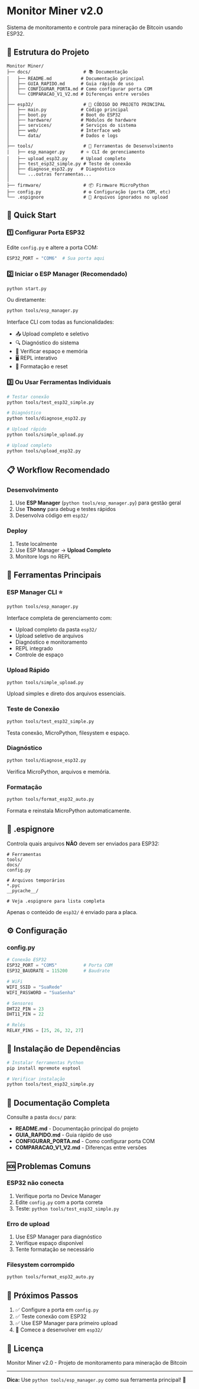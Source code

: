 # Monitor Miner v2.0

Sistema de monitoramento e controle para mineração de Bitcoin usando ESP32.

## 📁 Estrutura do Projeto

```
Monitor Miner/
├── docs/                    # 📚 Documentação
│   ├── README.md           # Documentação principal
│   ├── GUIA_RAPIDO.md      # Guia rápido de uso
│   ├── CONFIGURAR_PORTA.md # Como configurar porta COM
│   └── COMPARACAO_V1_V2.md # Diferenças entre versões
│
├── esp32/                   # 🎯 CÓDIGO DO PROJETO PRINCIPAL
│   ├── main.py             # Código principal
│   ├── boot.py             # Boot do ESP32
│   ├── hardware/           # Módulos de hardware
│   ├── services/           # Serviços do sistema
│   ├── web/                # Interface web
│   └── data/               # Dados e logs
│
├── tools/                   # 🔧 Ferramentas de Desenvolvimento
│   ├── esp_manager.py      # ⭐ CLI de gerenciamento
│   ├── upload_esp32.py     # Upload completo
│   ├── test_esp32_simple.py # Teste de conexão
│   ├── diagnose_esp32.py   # Diagnóstico
│   └── ...outras ferramentas...
│
├── firmware/                # 📦 Firmware MicroPython
├── config.py                # ⚙️ Configuração (porta COM, etc)
└── .espignore               # 🚫 Arquivos ignorados no upload
```

## 🚀 Quick Start

### 1️⃣ Configurar Porta ESP32

Edite `config.py` e altere a porta COM:

```python
ESP32_PORT = "COM6"  # Sua porta aqui
```

### 2️⃣ Iniciar o ESP Manager (Recomendado)

```bash
python start.py
```

Ou diretamente:
```bash
python tools/esp_manager.py
```

Interface CLI com todas as funcionalidades:
- 📤 Upload completo e seletivo
- 🔍 Diagnóstico do sistema
- 💾 Verificar espaço e memória
- 🖥️ REPL interativo
- 🧹 Formatação e reset

### 3️⃣ Ou Usar Ferramentas Individuais

```bash
# Testar conexão
python tools/test_esp32_simple.py

# Diagnóstico
python tools/diagnose_esp32.py

# Upload rápido
python tools/simple_upload.py

# Upload completo
python tools/upload_esp32.py
```

## 📋 Workflow Recomendado

### Desenvolvimento
1. Use **ESP Manager** (`python tools/esp_manager.py`) para gestão geral
2. Use **Thonny** para debug e testes rápidos
3. Desenvolva código em `esp32/`

### Deploy
1. Teste localmente
2. Use ESP Manager → **Upload Completo** 
3. Monitore logs no REPL

## 🎯 Ferramentas Principais

### ESP Manager CLI ⭐
```bash
python tools/esp_manager.py
```
Interface completa de gerenciamento com:
- Upload completo da pasta `esp32/`
- Upload seletivo de arquivos
- Diagnóstico e monitoramento
- REPL integrado
- Controle de espaço

### Upload Rápido
```bash
python tools/simple_upload.py
```
Upload simples e direto dos arquivos essenciais.

### Teste de Conexão
```bash
python tools/test_esp32_simple.py
```
Testa conexão, MicroPython, filesystem e espaço.

### Diagnóstico
```bash
python tools/diagnose_esp32.py
```
Verifica MicroPython, arquivos e memória.

### Formatação
```bash
python tools/format_esp32_auto.py
```
Formata e reinstala MicroPython automaticamente.

## 📝 .espignore

Controla quais arquivos **NÃO** devem ser enviados para ESP32:

```gitignore
# Ferramentas
tools/
docs/
config.py

# Arquivos temporários
*.pyc
__pycache__/

# Veja .espignore para lista completa
```

Apenas o conteúdo de `esp32/` é enviado para a placa.

## ⚙️ Configuração

### config.py

```python
# Conexão ESP32
ESP32_PORT = "COM5"          # Porta COM
ESP32_BAUDRATE = 115200      # Baudrate

# WiFi
WIFI_SSID = "SuaRede"
WIFI_PASSWORD = "SuaSenha"

# Sensores
DHT22_PIN = 23
DHT11_PIN = 22

# Relés
RELAY_PINS = [25, 26, 32, 27]
```

## 🔧 Instalação de Dependências

```bash
# Instalar ferramentas Python
pip install mpremote esptool

# Verificar instalação
python tools/test_esp32_simple.py
```

## 📖 Documentação Completa

Consulte a pasta `docs/` para:
- **README.md** - Documentação principal do projeto
- **GUIA_RAPIDO.md** - Guia rápido de uso
- **CONFIGURAR_PORTA.md** - Como configurar porta COM
- **COMPARACAO_V1_V2.md** - Diferenças entre versões

## 🆘 Problemas Comuns

### ESP32 não conecta
1. Verifique porta no Device Manager
2. Edite `config.py` com a porta correta
3. Teste: `python tools/test_esp32_simple.py`

### Erro de upload
1. Use ESP Manager para diagnóstico
2. Verifique espaço disponível
3. Tente formatação se necessário

### Filesystem corrompido
```bash
python tools/format_esp32_auto.py
```

## 🎯 Próximos Passos

1. ✅ Configure a porta em `config.py`
2. ✅ Teste conexão com ESP32
3. ✅ Use ESP Manager para primeiro upload
4. 🚀 Comece a desenvolver em `esp32/`

## 📜 Licença

Monitor Miner v2.0 - Projeto de monitoramento para mineração de Bitcoin

---

**Dica:** Use `python tools/esp_manager.py` como sua ferramenta principal! 🚀

